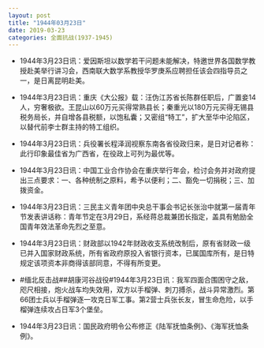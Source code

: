 ```yaml
---
layout: post
title: "1944年03月23日"
date: 2019-03-23
categories: 全面抗战(1937-1945)
---
```


<meta name="referrer" content="no-referrer" />

- 1944年3月23日讯：爱因斯坦以数学若干问题未能解决，特邀世界各国数学教授赴美举行讲习会，西南联大数学系教授华罗庚系应聘担任该会四指导员之一，是日离昆明赴美。 

- 1944年3月23日讯：重庆《大公报》载：汪伪江苏省长陈群任职后，广置妾14人，穷奢极欲。王昆山以60万元买得常熟县长；秦重光以180万元买得无锡县税务局长，并自增各县税额，以饱私囊；又密组“特工”，扩大至华中沦陷区，以替代前李士群主持的特工组织。 

- 1944年3月23日讯：兵役署长程泽润视察东南各省役政归来，是日对记者称：此行印象最佳省为广西省，在役政上可列为最优等。 

- 1944年3月23日讯：中国工业合作协会在重庆举行年会，检讨会务并对政府提出三点要求：一、各种统制之原料，希予以便利；二、豁免一切捐税；三、加拨资金。 

- 1944年3月23日讯：三民主义青年团中央总干事会书记长张治中就第一届青年节发表讲话称：青年节定在3月29日，系经蒋总裁兼团长指定，盖具有勉励全国青年效法革命先烈之至意。 

- 1944年3月23日讯：财政部以1942年财政收支系统改制后，原有省财政一级已并入国家财政系统，所有省政府原投入省银行资本，已属国库所有，是日特规定该项资本非商得该部同意，不得有所变更。 

- #缅北反击战##胡康河谷战役#1944年3月23日讯：我军四面合围困守之敌，咫尺相接，炮火战车均失效用，双方以手榴弹、刺刀搏杀，战斗异常激烈。第66团士兵以手榴弹逐一攻克日军工事。第2营士兵张长友，冒生命危险，以手榴弹连续攻占日军3个堡垒。 

- 1944年3月23日讯：国民政府明令公布修正《陆军抚恤条例》、《海军抚恤条例》。 

